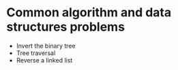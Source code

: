 # Common algorithm and data structures problems 

* Invert the binary tree
* Tree traversal 
* Reverse a linked list 